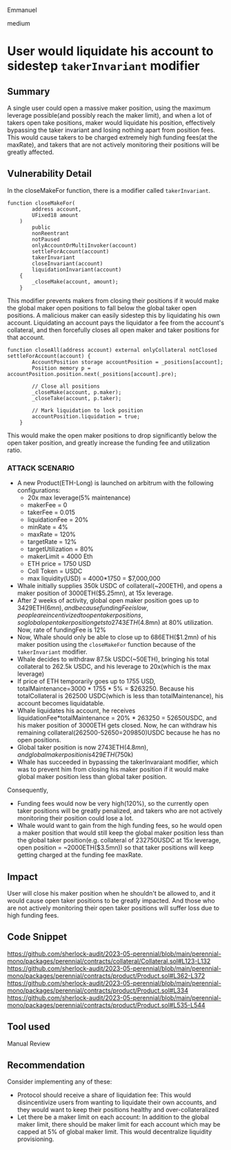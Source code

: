 Emmanuel

medium

# User would liquidate his account to sidestep `takerInvariant` modifier

## Summary
A single user could open a massive maker position, using the maximum leverage possible(and possibly reach the maker limit), and when a lot of takers open take positions, maker would liquidate his position, effectively bypassing the taker invariant and losing nothing apart from position fees.
This would cause takers to be charged extremely high funding fees(at the maxRate), and takers that are not actively monitoring their positions will be greatly affected. 

## Vulnerability Detail
In the closeMakeFor function, there is a modifier called `takerInvariant`.
```solidity
function closeMakeFor(
        address account,
        UFixed18 amount
    )
        public
        nonReentrant
        notPaused
        onlyAccountOrMultiInvoker(account)
        settleForAccount(account)
        takerInvariant
        closeInvariant(account)
        liquidationInvariant(account)
    {
        _closeMake(account, amount);
    }
```
This modifier prevents makers from closing their positions if it would make the global maker open positions to fall below the global taker open positions.
A malicious maker can easily sidestep this by liquidating his own account.
Liquidating an account pays the liquidator a fee from the account's collateral, and then forcefully closes all open maker and taker positions for that account.
```solidity
function closeAll(address account) external onlyCollateral notClosed settleForAccount(account) {
        AccountPosition storage accountPosition = _positions[account];
        Position memory p = accountPosition.position.next(_positions[account].pre);

        // Close all positions
        _closeMake(account, p.maker);
        _closeTake(account, p.taker);

        // Mark liquidation to lock position
        accountPosition.liquidation = true; 
    }
```
This would make the open maker positions to drop significantly below the open taker position, and greatly increase the funding fee and utilization ratio.

### ATTACK SCENARIO
- A new Product(ETH-Long) is launched on arbitrum with the following configurations:
    - 20x max leverage(5% maintenance)
    - makerFee = 0
    - takerFee = 0.015
    - liquidationFee = 20%
    - minRate = 4%
    - maxRate = 120%
    - targetRate = 12%
    - targetUtilization = 80%
    - makerLimit = 4000 Eth
    - ETH price = 1750 USD
    - Coll Token = USDC
    - max liquidity(USD) = 4000*1750 = $7,000,000
- Whale initially supplies 350k USDC of collateral(~200ETH), and opens a maker position of 3000ETH($5.25mn), at 15x leverage.
- After 2 weeks of activity, global open maker position goes up to 3429ETH($6mn), and because fundingFee is low, people are incentivized to open taker positions, so global open taker position gets to 2743ETH($4.8mn) at 80% utilization. Now, rate of fundingFee is 12%
- Now, Whale should only be able to close up to 686ETH($1.2mn) of his maker position using the `closeMakeFor` function because of the `takerInvariant` modifier.
- Whale decides to withdraw 87.5k USDC(~50ETH), bringing his total collateral to 262.5k USDC, and his leverage to 20x(which is the max leverage)
- If price of ETH temporarily goes up to 1755 USD, totalMaintenance=3000 * 1755 * 5% = $263250. Because his totalCollateral is 262500 USDC(which is less than totalMaintenance), his account becomes liquidatable.
- Whale liquidates his account, he receives liquidationFee*totalMaintenance = 20% * 263250 = 52650USDC, and his maker position of 3000ETH gets closed. Now, he can withdraw his remaining collateral(262500-52650=209850)USDC because he has no open positions.
- Global taker position is now 2743ETH($4.8mn), and global maker position is 429ETH($750k)
- Whale has succeeded in bypassing the takerInvaraiant modifier, which was to prevent him from closing his maker position if it would make global maker position less than global taker position.

Consequently,
- Funding fees would now be very high(120%), so the currently open taker positions will be greatly penalized, and takers who are not actively monitoring their position could lose a lot.
- Whale would want to gain from the high funding fees, so he would open a maker position that would still keep the global maker position less than the global taker position(e.g. collateral of 232750USDC at 15x leverage, open position = ~2000ETH($3.5mn)) so that taker positions will keep getting charged at the funding fee maxRate.


## Impact
User will close his maker position when he shouldn't be allowed to, and it would cause open taker positions to be greatly impacted. And those who are not actively monitoring their open taker positions will suffer loss due to high funding fees.

## Code Snippet
https://github.com/sherlock-audit/2023-05-perennial/blob/main/perennial-mono/packages/perennial/contracts/collateral/Collateral.sol#L123-L132
https://github.com/sherlock-audit/2023-05-perennial/blob/main/perennial-mono/packages/perennial/contracts/product/Product.sol#L362-L372
https://github.com/sherlock-audit/2023-05-perennial/blob/main/perennial-mono/packages/perennial/contracts/product/Product.sol#L334
https://github.com/sherlock-audit/2023-05-perennial/blob/main/perennial-mono/packages/perennial/contracts/product/Product.sol#L535-L544


## Tool used

Manual Review

## Recommendation
Consider implementing any of these:
- Protocol should receive a share of liquidation fee: This would disincentivize users from wanting to liquidate their own accounts, and they would want to keep their positions healthy and over-collateralized
- Let there be a maker limit on each account: In addition to the global maker limit, there should be maker limit for each account which may be capped at 5% of global maker limit. This would decentralize liquidity provisioning.

